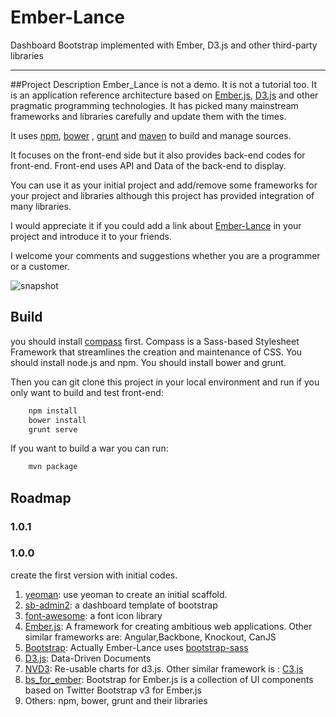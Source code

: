 Ember-Lance
===========

Dashboard Bootstrap implemented with Ember, D3.js and other third-party libraries 

---
##Project Description
Ember_Lance is not a demo. It is not a tutorial too. It is an application reference architecture based on [Ember.js](http://emberjs.com/), [D3.js](http://d3js.org/) and other pragmatic programming technologies. It has picked many mainstream frameworks and libraries carefully and update them with the times.

It uses [npm](https://www.npmjs.org/), [bower](http://bower.io/) , [grunt](http://gruntjs.com/) and [maven](http://maven.apache.org/) to build and manage sources.

It focuses on the front-end side but it also provides back-end codes for front-end. Front-end uses API and Data of the back-end to display.

You can use it as your initial project and add/remove some frameworks for your project and libraries although this project has provided integration of many libraries.

I would appreciate it if you could add a link about [Ember-Lance](https://github.com/smallnest/Ember-Lance) in your project and introduce it to your friends.

I welcome your comments and suggestions whether you are a programmer or a customer. 

![snapshot](https://raw.githubusercontent.com/smallnest/Ember-Lance/master/snapshot.png)


## Build
you should install [compass](http://compass-style.org/install/) first. Compass is a Sass-based Stylesheet Framework that streamlines the creation and maintenance of CSS.
You should install node.js and npm.
You should install bower and grunt.

Then you can git clone this project in your local environment and run if you only want to build and test front-end:
``` sh
	npm install
	bower install
	grunt serve
```

If you want to build a war you can run:
``` sh
	mvn package
```

## Roadmap

### 1.0.1


### 1.0.0
create the first version with initial codes.
1. [yeoman](https://github.com/yeoman/generator-ember): use yeoman to create an initial scaffold. 
2. [sb-admin2](https://github.com/IronSummitMedia/startbootstrap/tree/gh-pages/templates/sb-admin-2): a dashboard template of bootstrap
3. [font-awesome](http://fortawesome.github.io/Font-Awesome/):  a font icon library
4. [Ember.js](http://emberjs.com/): A framework for creating ambitious web applications. Other similar frameworks are: Angular,Backbone, Knockout, CanJS
5. [Bootstrap](http://getbootstrap.com/): Actually Ember-Lance uses [bootstrap-sass](https://github.com/twbs/bootstrap-sass)  
6. [D3.js](http://d3js.org/): Data-Driven Documents
7. [NVD3](http://nvd3.org/): Re-usable charts for d3.js. Other similar framework is : [C3.js](http://c3js.org/)
8. [bs_for_ember](https://github.com/ember-addons/bootstrap-for-ember): Bootstrap for Ember.js is a collection of UI components based on Twitter Bootstrap v3 for Ember.js
9. Others: npm, bower, grunt and their libraries


